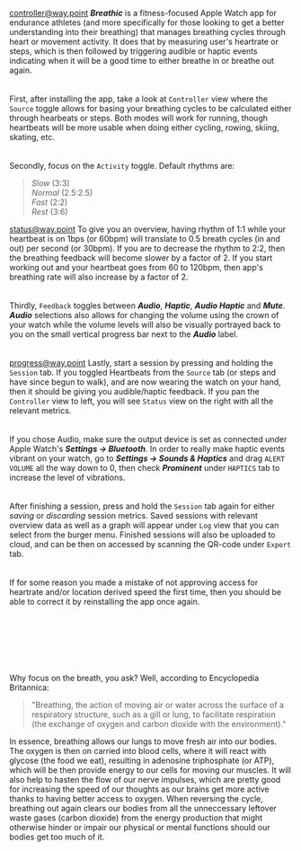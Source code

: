 <controller@way.point>
***Breathic*** is a fitness-focused Apple Watch app for endurance athletes (and more specifically for those looking to get a better understanding into their breathing) that manages breathing cycles through heart or movement activity. It does that by measuring user's heartrate or steps, which is then followed by triggering audible or haptic events indicating when it will be a good time to either breathe in or breathe out again.
\
\
\
First, after installing the app, take a look at `Controller` view where the `Source` toggle allows for basing your breathing cycles to be calculated either through hearbeats or steps. Both modes will work for running, though heartbeats will be more usable when doing either cycling, rowing, skiing, skating, etc.
\
\
\
Secondly, focus on the `Activity` toggle. Default rhythms are:
>
>*Slow* (3:3)
>\
>*Normal* (2.5:2.5)
>\
>*Fast* (2:2)
>\
>*Rest* (3:6)
>
<status@way.point>
To give you an overview, having rhythm of 1:1 while your heartbeat is on 1bps (or 60bpm) will translate to 0.5 breath cycles (in and out) per second (or 30bpm). If you are to decrease the rhythm to 2:2, then the breathing feedback will become slower by a factor of 2. If you start working out and your heartbeat goes from 60 to 120bpm, then app's breathing rate will also increase by a factor of 2.
\
\
\
Thirdly, `Feedback` toggles between ***Audio***, ***Haptic***, ***Audio Haptic*** and ***Mute***. ***Audio*** selections also allows for changing the volume using the crown of your watch while the volume levels will also be visually portrayed back to you on the small vertical progress bar next to the ***Audio*** label.
\
\
\
<progress@way.point>
Lastly, start a session by pressing and holding the `Session` tab. If you toggled Heartbeats from the `Source` tab (or steps and have since begun to walk), and are now wearing the watch on your hand, then it should be giving you audible/haptic feedback. If you pan the `Controller` view to left, you will see `Status` view on the right with all the relevant metrics.
\
\
\
If you chose Audio, make sure the output device is set as connected under Apple Watch's ***Settings -> Bluetooth***. In order to really make haptic events vibrant on your watch, go to ***Settings -> Sounds & Haptics*** and drag `ALERT VOLUME` all the way down to 0, then check *‌**Prominent*** under `HAPTICS` tab to increase the level of vibrations.
\
\
\
After finishing a session, press and hold the `Session` tab again for either *saving* or *discarding* session metrics. Saved sessions with relevant overview data as well as a graph will appear under `Log` view that you can select from the burger menu. Finished sessions will also be uploaded to cloud, and can be then on accessed by scanning the QR-code under `Export` tab.
\
\
\
If for some reason you made a mistake of not approving access for heartrate and/or location derived speed the first time, then you should be able to correct it by reinstalling the app once again.
\
\
\
\
\
\
\
\
Why focus on the breath, you ask? Well, according to Encyclopedia Britannica:  
>
>"Breathing, the action of moving air or water across the surface of a respiratory structure, such as a gill or lung, to facilitate respiration (the exchange of oxygen and carbon dioxide with the environment)."
>
In essence, breathing allows our lungs to move fresh air into our bodies. The oxygen is then on carried into blood cells, where it will react with glycose (the food we eat), resulting in adenosine triphosphate (or ATP), which will be then provide energy to our cells for moving our muscles. It will also help to hasten the flow of our nerve impulses, which are pretty good for increasing the speed of our thoughts as our brains get more active thanks to having better access to oxygen. When reversing the cycle, breathing out again clears our bodies from all the unneccessary leftover waste gases (carbon dioxide) from the energy production that might otherwise hinder or impair our physical or mental functions should our bodies get too much of it.

